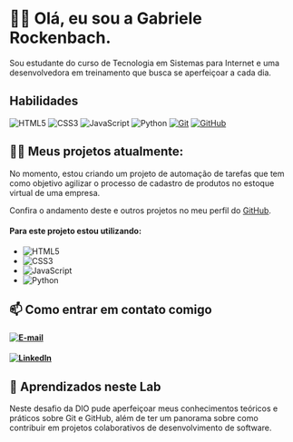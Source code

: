 
# 🙋‍♀️ Olá, eu sou a **Gabriele Rockenbach**.
Sou estudante do curso de Tecnologia em Sistemas para Internet e uma desenvolvedora em treinamento que busca se aperfeiçoar a cada dia.

## Habilidades

![HTML5](https://img.shields.io/badge/HTML-fff?style=for-the-badge&logo=html5&logoColor=30A3DC)
![CSS3](https://img.shields.io/badge/CSS3-fff?style=for-the-badge&logo=css3&logoColor=E94D5F)
![JavaScript](https://img.shields.io/badge/JavaScript-fff?style=for-the-badge&logo=javascript&logoColor=30A3DC)
![Python](https://img.shields.io/badge/python-fff?style=for-the-badge&logo=python&logoColor=E94D5F)
[![Git](https://img.shields.io/badge/Git-fff?style=for-the-badge&logo=git&logoColor=30A3DC)](https://git-scm.com/doc)
[![GitHub](https://img.shields.io/badge/GitHub-fff?style=for-the-badge&logo=github&logoColor=E94D5F)](https://docs.github.com/)


## 👩‍💻 Meus projetos atualmente:

No momento, estou criando um projeto de automação de tarefas que tem como objetivo agilizar o processo de cadastro de produtos no estoque virtual de uma empresa.

Confira o andamento deste e outros projetos no meu perfil do [GitHub](https://github.com/GabrieleRockenbach).

#### Para este projeto estou utilizando:
* ![HTML5](https://img.shields.io/badge/HTML-fff?style=for-the-badge&logo=html5&logoColor=30A3DC)
* ![CSS3](https://img.shields.io/badge/CSS3-fff?style=for-the-badge&logo=css3&logoColor=E94D5F)
* ![JavaScript](https://img.shields.io/badge/JavaScript-fff?style=for-the-badge&logo=javascript&logoColor=30A3DC)
* ![Python](https://img.shields.io/badge/python-fff?style=for-the-badge&logo=python&logoColor=E94D5F)

## 📫 Como entrar em contato comigo

#### [![E-mail](https://img.shields.io/badge/-Email-fff?style=for-the-badge&logo=microsoft-outlook&logoColor=E94D5F)](mailto:gabrielerockenbach@outlook.com) 
#### [![LinkedIn](https://img.shields.io/badge/-LinkedIn-fff?style=for-the-badge&logo=linkedin&logoColor=30A3DC)](https://www.linkedin.com/in/gabriele-rockenbach/)


## 📔 Aprendizados neste Lab

Neste desafio da DIO pude aperfeiçoar meus conhecimentos teóricos e práticos sobre Git e GitHub, além de ter um panorama sobre como contribuir em projetos colaborativos de desenvolvimento de software.
